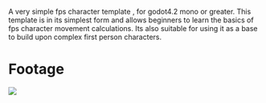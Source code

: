 A very simple fps character template , for godot4.2 mono or greater. 
This template is in its simplest form and allows beginners to learn the basics of fps character movement calculations. 
Its also suitable for using it as a base to build upon complex first person characters.

<h1>Footage</h1>
<img src="footage/0001-0250.mp4"/>
